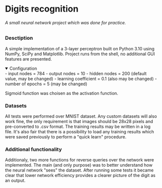 # Digits recognition
###### A small neural network project which was done for practice.

### Desctiption
A simple implementation of a 3-layer perceptron built on Python 3.10 using NumPy, SciPy and Matplotlib. Project runs from the shell, no additional GUI features are presented.

<details open>
<summary>Configuration</summary>
 - input nodes = 784
 - output nodes = 10
 - hidden nodes = 200 (default value, may be changed)
 - learning coefficient = 0.1 (also may be changed)
 - number of epochs = 5 (may be changed)
  
Sigmoid function was choisen as the activation function.
</details>

### Datasets
All tests were performed over MNIST dataset. Any custom datasets will also work fine, the only requirement is that images should be 28x28 pixels and pre-converted to .csv format.
The training results may be written in a log file. It's also fair that there is a possibility to load any training results which were saved previously to perform a "quick learn" procedure.

### Additional functionality
Additionaly, two more functions for reverse queries over the network were implemented. The main (and only purpose) was to better understand how the neural network "sees" the dataset. After running some tests it became clear that lower network efficiency provides a clearer picture of the digit as an output.
